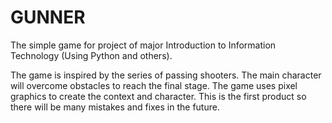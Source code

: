 # GUNNER
The simple game for project of major Introduction to Information Technology (Using Python and others). 

The game is inspired by the series of passing shooters. The main character will overcome obstacles to reach the final stage. The game uses pixel graphics to create the context and character. This is the first product so there will be many mistakes and fixes in the future.
